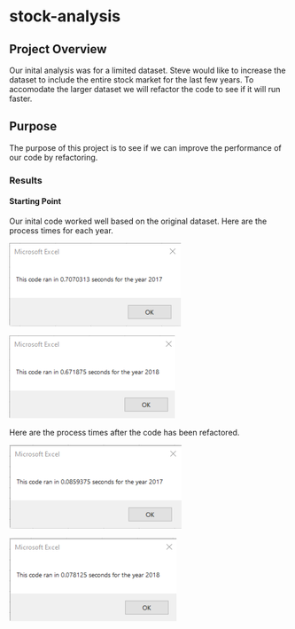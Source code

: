 # stock-analysis

## Project Overview

Our inital analysis was for a limited dataset. Steve would like to increase the dataset to include the entire stock market for the last few years. To accomodate the larger dataset we will refactor the code to see if it will run faster.
## Purpose
The purpose of this project is to see if we can improve the performance of our code by refactoring.

### Results
#### Starting Point
Our inital code worked well based on the original dataset. Here are the process times for each year.

![Inital 2017 process time](Resources/All_Stocks_Analysis_2017.png)

![Initial 2018 process time](Resources/All_Stocks_Analysis_2018.png)

Here are the process times after the code has been refactored.

![Refactored 2017 process time](Resources/VBA_Challenge_2017.png)

![Refactored 2018 process time](Resources/VBA_Challenge_2018.png)


